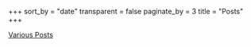 +++
sort_by = "date"
transparent = false
paginate_by = 3
title = "Posts"
+++

[Various Posts](./fun)
